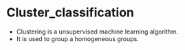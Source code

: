 # Cluster_classification
- Clustering is a unsupervised machine learning algorithm.
- It is used to group a homogeneous groups.
